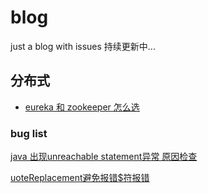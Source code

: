 # blog
just a blog with issues
持续更新中...

## 分布式
- [eureka 和 zookeeper 怎么选](https://github.com/thatdanielhou/blog/issues/28)



### bug list

[java 出现unreachable statement异常 原因检查](https://github.com/danielhou09/blog/issues/24)

[uoteReplacement避免报错$符报错](https://github.com/danielhou09/blog/issues/25)

